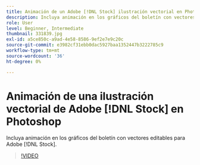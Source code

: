 ```yaml
---
title: Animación de un Adobe [!DNL Stock] ilustración vectorial en Photoshop
description: Incluya animación en los gráficos del boletín con vectores editables para Adobe [!DNL Stock]
role: User
level: Beginner, Intermediate
thumbnail: 331839.jpg
exl-id: a5ce850c-a9ad-4e58-8586-9ef2e7e9c20c
source-git-commit: e3982cf31ebb0dac5927baa1352447b3222785c9
workflow-type: tm+mt
source-wordcount: '36'
ht-degree: 0%

---
```


# Animación de una ilustración vectorial de Adobe [!DNL Stock] en Photoshop

Incluya animación en los gráficos del boletín con vectores editables para Adobe [!DNL Stock].

>[!VIDEO](https://video.tv.adobe.com/v/331839?hidetitle=true)

